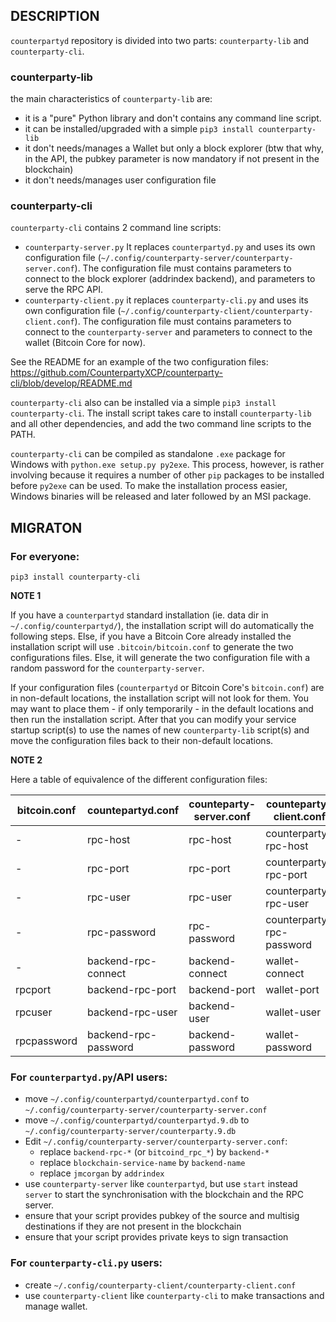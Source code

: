 ## DESCRIPTION

`counterpartyd` repository is divided into two parts: `counterparty-lib` and `counterparty-cli`.

### counterparty-lib

the main characteristics of `counterparty-lib` are:
- it is a "pure" Python library and don't contains any command line script.
- it can be installed/upgraded with a simple `pip3 install counterparty-lib`
- it don't needs/manages a Wallet but only a block explorer (btw that why, in the API, the pubkey parameter is now mandatory if not present in the blockchain)
- it don't needs/manages user configuration file

### counterparty-cli

`counterparty-cli` contains 2 command line scripts: 
- `counterparty-server.py` 
It replaces `counterpartyd.py` and uses its own configuration file (`~/.config/counterparty-server/counterparty-server.conf`).
The configuration file must contains parameters to connect to the block explorer (addrindex backend), and parameters to serve the RPC API.
- `counterparty-client.py`
it replaces `counterparty-cli.py` and uses its own configuration file (`~/.config/counterparty-client/counterparty-client.conf`).
The configuration file must contains parameters to connect to the `counterparty-server` and parameters to connect to the wallet (Bitcoin Core for now).

See the README for an example of the two configuration files: https://github.com/CounterpartyXCP/counterparty-cli/blob/develop/README.md

`counterparty-cli` also can be installed via a simple `pip3 install counterparty-cli`. The install script takes care to install `counterparty-lib` and all other dependencies, and add the two command line scripts to the PATH.

`counterparty-cli` can be compiled as standalone `.exe` package for Windows with `python.exe setup.py py2exe`. This process, however, is rather involving because it requires a number of other `pip` packages to be installed before `py2exe` can be used. To make the installation process easier, Windows binaries will be released and later followed by an MSI package.

## MIGRATON

### For everyone:

`pip3 install counterparty-cli`

**NOTE 1** 

If you have a `counterpartyd` standard installation (ie. data dir in `~/.config/counterpartyd/`), the installation script will do automatically the following steps. Else, if you have a Bitcoin Core already installed the installation script will use `.bitcoin/bitcoin.conf` to generate the two configurations files. Else, it will generate the two configuration file with a random password for the `counterparty-server`. 

If your configuration files (`counterpartyd` or Bitcoin Core's `bitcoin.conf`) are in non-default locations, the installation script will not look for them. You may want to place them - if only temporarily - in the default locations and then run the installation script. After that you can modify your service startup script(s) to use the names of new `counterparty-lib` script(s) and move the configuration files back to their non-default locations.

**NOTE 2**

Here a table of equivalence of the different configuration files:

bitcoin.conf  | countepartyd.conf  | counteparty-server.conf | counteparty-client.conf
------------- | ------------- | ------------- | -------------
- | rpc-host | rpc-host | counterparty-rpc-host
- | rpc-port | rpc-port | counterparty-rpc-port
- | rpc-user | rpc-user | counterparty-rpc-user
- | rpc-password | rpc-password | counterparty-rpc-password
- | backend-rpc-connect | backend-connect | wallet-connect
rpcport | backend-rpc-port | backend-port | wallet-port
rpcuser | backend-rpc-user | backend-user | wallet-user
rpcpassword | backend-rpc-password | backend-password | wallet-password

### For `counterpartyd.py`/API users:

- move `~/.config/counterpartyd/counterpartyd.conf` to `~/.config/counterparty-server/counterparty-server.conf`
- move `~/.config/counterpartyd/counterpartyd.9.db` to `~/.config/counterparty-server/counterparty.9.db`
- Edit `~/.config/counterparty-server/counterparty-server.conf`:
	- replace `backend-rpc-*` (or `bitcoind_rpc_*`) by `backend-*`
	- replace `blockchain-service-name` by `backend-name`
	- replace `jmcorgan` by `addrindex`
- use `counterparty-server` like `counterpartyd`, but use `start` instead `server` to start the synchronisation with the blockchain and the RPC server.
- ensure that your script provides pubkey of the source and multisig destinations if they are not present in the blockchain
- ensure that your script provides private keys to sign transaction

### For `counterparty-cli.py` users:

- create `~/.config/counterparty-client/counterparty-client.conf`
- use `counterparty-client` like `counterparty-cli` to make transactions and manage wallet.
